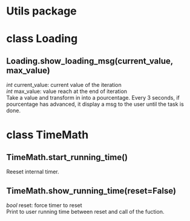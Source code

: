 Utils package
==========

# class Loading
## Loading.show_loading_msg(current_value, max_value)
*int* current_value: current value of the iteration  
*int* max_value: value reach at the end of iteration  
Take a value and transform in into a pourcentage. Every 3 seconds, if pourcentage has advanced, it display a msg to the user until the task is done.  

# class TimeMath
## TimeMath.start_running_time()
Reeset internal timer.  
## TimeMath.show_running_time(reset=False)
*bool* reset: force timer to reset  
Print to user running time between reset and call of the fuction.  
